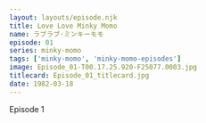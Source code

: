```yaml
---
layout: layouts/episode.njk
title: Love Love Minky Momo
name: ラブラブ·ミンキーモモ
episode: 01
series: minky-momo
tags: ['minky-momo', 'minky-momo-episodes']
image: Episode_01-T00.17.25.920-F25077.0003.jpg
titlecard: Episode_01_titlecard.jpg
date: 1982-03-18
---
```


Episode 1